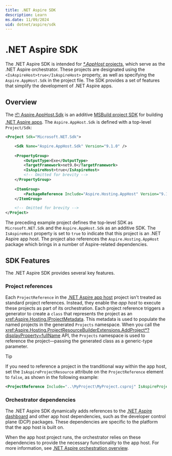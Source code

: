 ```yaml
---
title: .NET Aspire SDK
description: Learn
ms.date: 11/09/2024
uid: dotnet/aspire/sdk
---
```


# .NET Aspire SDK

The .NET Aspire SDK is intended for [_*.AppHost_ projects](app-host-overview.md#app-host-project), which serve as the .NET Aspire orchestrator. These projects are designated using the `<IsAspireHost>true</IsAspireHost>` property, as well as specifying the `Aspire.AppHost.Sdk` in the project file. The SDK provides a set of features that simplify the development of .NET Aspire apps.

## Overview

The [📦 Aspire.AppHost.Sdk](https://www.nuget.org/packages/Aspire.AppHost.Sdk) is an additive [MSBuild project SDK](/visualstudio/msbuild/how-to-use-project-sdk) for building [.NET Aspire apps](../index.yml). The `Aspire.AppHost.Sdk` is defined with a top-level `Project/Sdk`:

```xml
<Project Sdk="Microsoft.NET.Sdk">

    <Sdk Name="Aspire.AppHost.Sdk" Version="9.1.0" />
    
    <PropertyGroup>
        <OutputType>Exe</OutputType>
        <TargetFramework>net9.0</TargetFramework>
        <IsAspireHost>true</IsAspireHost>
        <!-- Omitted for brevity -->
    </PropertyGroup>
    
    <ItemGroup>
        <PackageReference Include="Aspire.Hosting.AppHost" Version="9.1.0" />
    </ItemGroup>

    <!-- Omitted for brevity -->
</Project>
```

The preceding example project defines the top-level SDK as `Microsoft.NET.Sdk` and the `Aspire.AppHost.Sdk` as an additive SDK. The `IsAspireHost` property is set to `true` to indicate that this project is an .NET Aspire app host. The project also references the `Aspire.Hosting.AppHost` package which brings in a number of Aspire-related dependencies.

## SDK Features

The .NET Aspire SDK provides several key features.

### Project references

Each `ProjectReference` in the [.NET Aspire app host][app-host] project isn't treated as standard project references. Instead, they enable the _app host_ to execute these projects as part of its orchestration. Each project reference triggers a generator to create a `class` that represents the project as an <xref:Aspire.Hosting.IProjectMetadata>. This metadata is used to populate the named projects in the generated `Projects` namespace. When you call the <xref:Aspire.Hosting.ProjectResourceBuilderExtensions.AddProject*?displayProperty=fullName> API, the `Projects` namespace is used to reference the project—passing the generated class as a generic-type parameter.

> [!TIP]
> If you need to reference a project in the tranditional way within the app host, set the `IsAspireProjectResource` attribute on the `ProjectReference` element to `false`, as shown in the following example:
>
> ```xml
> <ProjectReference Include="..\MyProject\MyProject.csproj" IsAspireProjectResource="false" />
> ```

### Orchestrator dependencies

The .NET Aspire SDK dynamically adds references to the [.NET Aspire dashboard](dashboard/overview.md) and other app host dependencies, such as the developer control plane (DCP) packages. These dependencies are specific to the platform that the app host is built on.

When the app host project runs, the orchestrator relies on these dependencies to provide the necessary functionality to the app host. For more information, see [.NET Aspire orchestration overview][app-host].

[app-host]: xref:dotnet/aspire/app-host
